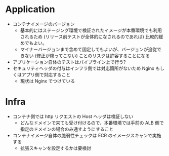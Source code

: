# Application

-   コンテナイメージのバージョン
    -   基本的にはステージング環境で検証されたイメージが本番環境でも利用されるため (リリース前テストが全体的になされるのであれば) 比較的緩めでもよい。
    -   マイナーバージョンまで含めて固定してもよいが、バージョンが追従できない (修正が降ってこない) ことのリスクは許容することになる
-   アプリケーション自体のテストはパイプライン上で行う?
-   セキュリティヘッダの付与はインフラ側では対応箇所がないため Nginx もしくはアプリ側で対応すること
    -   現状は Nginx でつけている

# Infra

-   コンテナ側では http リクエストの Host ヘッダは検証しない
    -   どんなドメインで来ても受け付けるので、本番環境では手前の ALB 側で指定のドメインの場合のみ通すようにすること
-   コンテナイメージ自体の脆弱性チェックは ECR のイメージスキャンで実施する
    -   拡張スキャンを設定するかは要検討
